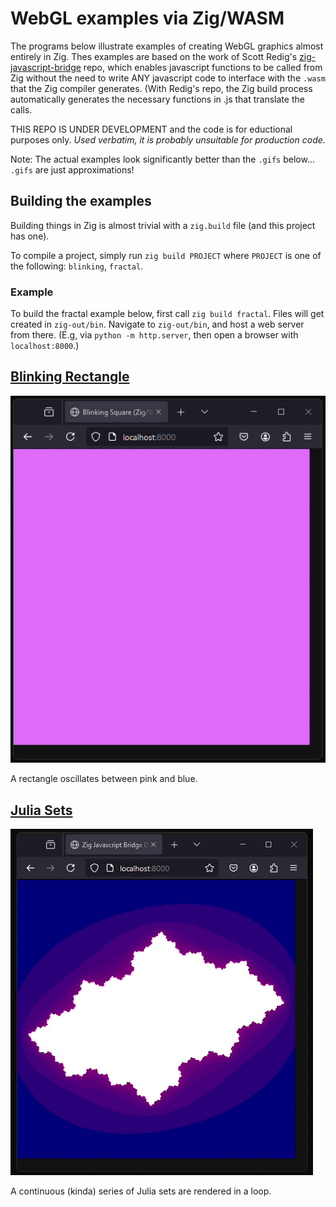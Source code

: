 # WebGL examples via Zig/WASM

The programs below illustrate examples of creating WebGL graphics almost entirely in Zig. Thes examples are based on the work of Scott Redig's [zig-javascript-bridge](https://github.com/scottredig/zig-javascript-bridge) repo, which enables javascript functions to be called from Zig without the need to write ANY javascript code to interface with the `.wasm` that the Zig compiler generates. (With Redig's repo, the Zig build process automatically generates the necessary functions in .js that translate the calls.

THIS REPO IS UNDER DEVELOPMENT and the code is for eductional purposes only. *Used verbatim, it is probably unsuitable for production code.*

Note: The actual examples look significantly better than the `.gifs` below... `.gifs` are just approximations! 

## Building the examples

Building things in Zig is almost trivial with a `zig.build` file (and this project has one).

To compile a project, simply run `zig build PROJECT` where `PROJECT` is one of the following: `blinking`, `fractal`.

### Example

To build the fractal example below, first call `zig build fractal`. Files will get created in `zig-out/bin`. Navigate to `zig-out/bin`, and host a web server from there. (E.g, via `python -m http.server`, then open a browser with `localhost:8000`.)

## [Blinking Rectangle](./blinking-screen)

![Screenshot](./Gifs/blinking-rectangle.gif "A browser windows displays a rectangle that oscillates between pink and blue.")

A rectangle oscillates between pink and blue.

## [Julia Sets](./fractal)

![Screenshot](./Gifs/fractal.gif "A browser windows displays a series Julia sets, a type of fractals, that sprial and gradually change color over time.")

A continuous (kinda) series of Julia sets are rendered in a loop.
